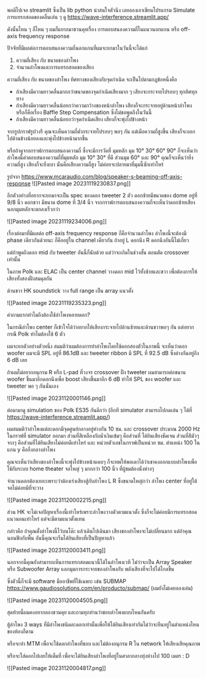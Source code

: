 
พอดีไปเจอ streamlit ซึ่งเป็น lib python น่าสนใจตัวนึง
เลยลองเอาเขียนโปรแกรม Simulate การแทรกสอดของคลื่นเล่น ๆ ดู
https://wave-interference.streamlit.app/

ดังนั้นไหน ๆ ก็ไหน ๆ ผมก็แยากมาชวนคุยเรื่อง 
การตอบสนองความถี่ในแนวนอกแกน
หรือ off-axis frequency response

ปัจจัยที่มีผลต่อการตอบสนองความถี่นอกแกนที่ผมจะยกมาในวันนี้จะได้แก่

1. ความถี่เสียง กับ ขนาดของลำโพง
2. จำนวนลำโพงและการแทรกสอดของเสียง


ความถี่เสียง กับ ขนาดของลำโพง
ทิศทางของเสียงกับจุดกำเนิด จะเป็นไปตามกฏข้อหนึ่งคือ

- ถ้าเสียงมีความยาวคลื่นมากกว่าขนาดของจุดกำเนิดเสียงมาก ๆ เสียงจะกระจายไปรอบๆ ทุกทิศทุกทาง
- ถ้าเสียงมีความยาวคลื่นน้อยกว่าความกว้างของหน้าลำโพง เสียงก็จะกระจายอยู่ด้านหน้าลำโพง หรือก็คือเรื่อง Baffle Step Compensation ซึ่งไม่ขอพูดถึงในวันนี้
- ถ้าเสียงมีความยาวคลื่นน้อยกว่าจุดกำเนิดเสียง เสียงก็จะพุ่งไปข้างหน้า

จากรูปกราฟรูปวงรี คุณจะเห็นความถี่ต่ำกระจายไปรอบๆ พอๆ กัน
แต่เมือความถี่สูงขึ้น เสียงก็จะออกไปด้านข้างน้อยลงและพุ่งไปข้างหน้ามากขึ้น

หรือถ้าดูจากกราฟการตอบสนองความถี่ ซึ่งจะมีการวัดที่ มุมหลัก มุม 10° 30° 60° 90°
ก็จะเห็นว่าลำโพงนี้ค่าตอบสนองความถี่ที่มุมหลัก มุม 10° 30° ที่ดี
ส่วนมุม 60° และ 90° คุณก็จะเห็นว่ายิ่งความถี่สูง เสียงก็จะยิ่งเบา นั่นคือเสียงความถี่สูง
ไม่ค่อยจะปลายมาที่มุมนี้ซักเท่าไหร่

รูปจาก https://www.mcaraudio.com/blog/speaker-s-beaming-off-axis-response
![[Pasted image 20231119230837.png]]

อีกตัวอย่างที่อยากจะยกมาจะเป็น spec ของดอก tweeter 2 ตัว
ดอกซ้ายมีขนาดของ dome อยู่ที่ 9/8 นิ้ว ดอกขวา มีขนาด dome ที่ 3/4 นิ้ว
จากกราฟการตอบสนองความถี่จะเห็นว่าดอกซ้ายเสียงนอกมุมหลักจะตกลงเร็วกว่า

![[Pasted image 20231119234006.png]]



เรื่องต่อมาที่มีผลต่อ off-axis frequency response ก็คือจำนวนลำโพง
ลำโพงนี้จะต้องมี phase เดียวกันด้วยนะ ก็คืออยู่ใน channel เดียวกัน 
ถ้าอยู่ L ดอกนึง R ดอกนึงอันนี้ไม่เกี่ยว

แต่ถ้าพูดถึงดอก mid กับ tweeter อันนี้ก็นับด้วย แต่ว่าจะเกิดในช่วงสั้น
ตอนตัด crossover เท่านั้น


ในภาพ Polk และ ELAC เป็น center channel วางดอก mid ไว้ทั้งซ้ายและขวา
เพื่อต้องการให้เสียงทั้งสองฝั่งสมดุลกัน

ด้านขวา HK soundstick วาง full range เป็น array แนวตั้ง

![[Pasted image 20231119235323.png]]



คำถามแรกทำไมถึงต้องใช้ลำโพงหลายดอก?

ในกรณีลำโพง center ก็เข้าใจได้ว่าอยากให้เสียงกระจายไปด้านซ้ายและด้านขวาพอๆ กัน
แต่อยากกรณี Polk ทำไมต้องใช้ 6 ตัว

ผมจะยกตัวอย่างตัวหนึ่ง
สมมติว่าผมต้องการทำลำโพงโดยใช้ดอกสองตัวในภาพนี้
จะเห็นว่าดอก woofer ผมจะมี SPL อยู่ที่ 86.1dB
และ tweeter ribbon มี SPL ที่ 92.5 dB ซึ่งต่างกันอยู่ถึง 6 dB เลย

ถ้าผมไม่อยากอนุกรม R หรือ L-pad ที่วงจร crossover ฝั่ง tweeter 
ผมสามารถต่อขนาน woofer ขึ้นมาอีกดอกนึงเพื่อ boost เสียงขึ้นมาอีก 6 dB
ทำให้ SPL ของ woofer และ tweeter พอ ๆ กันนั่นเอง


![[Pasted image 20231120001146.png]]

ต่อมามาดู simulation ของ Polk ES35 กันดีกว่า
(อีกที simulator สามารถไปกดเล่น ๆ ได้ที่ https://wave-interference.streamlit.app/)

ผมสมมติว่าลำโพงแต่ละดอกมีจุดศูนย์กลางอยู่ห่างกัน 10 ซม.
และ crossover ประมาณ 2000 Hz
ในกราฟที่ simulator ออกมา ส่วนที่สีเหลืองกับน้ำเงินเข้มๆ คือส่วนที่ ได้ยินเสียงชัดเจน
ส่วนที่สีมัวๆ จางๆ คือส่วนที่ได้ยินเสียงไม่ค่อยดีเท่าไหร่ 
และ หน่วยตัวเลขในกราฟเป็นหน่วย ซม. ตำแหน่ง 100 ในแกน y คือกึ่งกลางลำโพง

คุณจะเห็นว่าเสียงของลำโพงนี้จะพุ่งไปข้างหน้าแคบๆ 
ก็จะทพให้พอเดาได้ว่าเขาคงออกแบบลำโพงเพื่อใช้กับระบบ home theater 
จอใหญ่ ๆ มากกว่า 100 นิ้ว ที่ผู้ชมต้องนั่งห่างๆ 

จำนวนดอกต้องเยอะเพราะว่าต้องเร่งเสียงสู้กับลำโพง L R ซึ่งขนาดใหญ่กว่า
ลำโพง center ที่อยู่ใต้จอไม่ค่อยมีที่จะวาง

![[Pasted image 20231120002215.png]]


ส่วน HK จะไม่เจอปัญหาเรื่องนี้เท่าไหร่เพราะลำโพงวางตัวตามแนวตั้ง
ซึ่งก็จะไม่ค่อยมีการแทรกสอดแนวนอนเท่าไหร่ แต่จะมีตามแนวตั้งแทน

กล่าวคือ ถ้าคุณตั้งลำโพงนี้ไว้บนโต๊ะ แล้วเดินไปเดินมา เสียงของลำโพงจะไม่เปลี่ยนมาก
แต่ถ้าคุณนอนฟังกับพื้น อันนี้คุณจะเริ่มได้ยินเสียงที่เป็นปัญหาแล้ว

![[Pasted image 20231120003411.png]]


นอกจากนี้คุณยังสามารถเห็นการแทรกสอดแนวนี้ได้ในลำโพงเวที ไม่ว่าจะเป็น Array Speaker หรือ Subwoofer Array แลกมุมการกระจายของลำโพงกับ พลังเสียงที่จะไปได้ไกลขึ้น

ซึ่งตัวนี้ก็จะมี software มืออาชีพที่ใช้เฉพาะ เช่น SUBMAP https://www.gaudiosolutions.com/en/producto/submap/ (ผมยังไม่เคยลองเล่น)

![[Pasted image 20231120004505.png]]


สุดท้ายนี้ผมคงอยากลองชวนคุย และถามทุกท่านว่าชอบลำโพงแบบไหนกันครับ

ตู้ลำโพง 3 ways ที่มีลำโพงชนิดละดอกเท่านั้นเพื่อให้ได้ยินเสียงเท่ากันไม่ว่าจะยืนอยู่ในตำแหน่งไหนของห้องก็ตาม

หรือจะทำ MTM เพื่อจะใช้ดอกลำโพงที่ชอบ และไม่ต้องอนุกรม R ใน network ให้เสียงเสียคุณภาพ

หรือจะใส่ดอกไปเลยให้เต็มที่ เพื่อจะได้ยินเสียงลำโพงที่อยู่ในศาลากลางทุ่งห่างไป 100 เมตร : D

![[Pasted image 20231120004817.png]]
